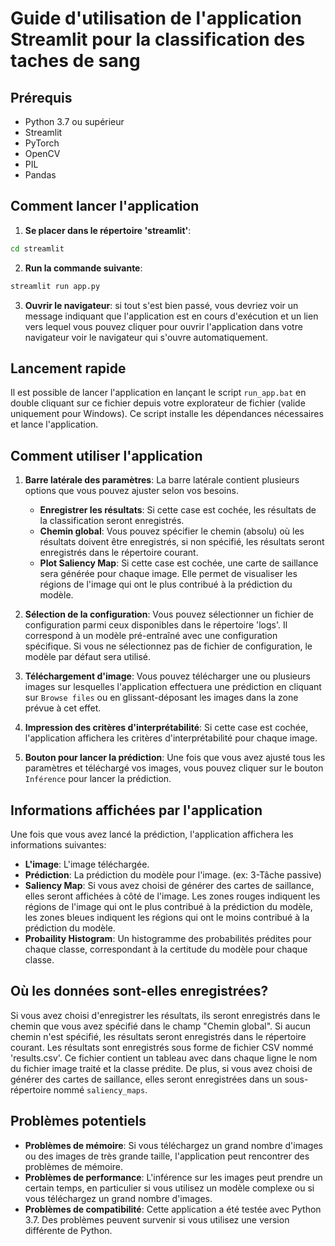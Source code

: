 # Guide d'utilisation de l'application Streamlit pour la classification des taches de sang

## Prérequis
- Python 3.7 ou supérieur
- Streamlit
- PyTorch
- OpenCV
- PIL
- Pandas

## Comment lancer l'application

1. **Se placer dans le répertoire 'streamlit'**:
```bash
cd streamlit
```
2. **Run la commande suivante**:
```bash
streamlit run app.py
```
3. **Ouvrir le navigateur**: si tout s'est bien passé, vous devriez voir un message indiquant que l'application est en cours d'exécution et un lien vers lequel vous pouvez cliquer pour ouvrir l'application dans votre navigateur voir le navigateur qui s'ouvre automatiquement.

## Lancement rapide

Il est possible de lancer l'application en lançant le script `run_app.bat` en double cliquant sur ce fichier depuis votre explorateur de fichier (valide uniquement pour Windows). Ce script installe les dépendances nécessaires et lance l'application.

## Comment utiliser l'application


1. **Barre latérale des paramètres**: La barre latérale contient plusieurs options que vous pouvez ajuster selon vos besoins.

    - **Enregistrer les résultats**: Si cette case est cochée, les résultats de la classification seront enregistrés.
    - **Chemin global**: Vous pouvez spécifier le chemin (absolu) où les résultats doivent être enregistrés, si non spécifié, les résultats seront enregistrés dans le répertoire courant.
    - **Plot Saliency Map**: Si cette case est cochée, une carte de saillance sera générée pour chaque image. Elle permet de visualiser les régions de l'image qui ont le plus contribué à la prédiction du modèle. 

2. **Sélection de la configuration**: Vous pouvez sélectionner un fichier de configuration parmi ceux disponibles dans le répertoire 'logs'. Il correspond à un modèle pré-entraîné avec une configuration spécifique. Si vous ne sélectionnez pas de fichier de configuration, le modèle par défaut sera utilisé.

3. **Téléchargement d'image**: Vous pouvez télécharger une ou plusieurs images sur lesquelles l'application effectuera une prédiction en cliquant sur `Browse files` ou en glissant-déposant les images dans la zone prévue à cet effet.

3. **Impression des critères d'interprétabilité**: Si cette case est cochée, l'application affichera les critères d'interprétabilité pour chaque image.

4. **Bouton pour lancer la prédiction**: Une fois que vous avez ajusté tous les paramètres et téléchargé vos images, vous pouvez cliquer sur le bouton `Inférence` pour lancer la prédiction.

## Informations affichées par l'application

Une fois que vous avez lancé la prédiction, l'application affichera les informations suivantes:

- **L'image**: L'image téléchargée.
- **Prédiction**: La prédiction du modèle pour l'image. (ex: 3-Tâche passive)
- **Saliency Map**: Si vous avez choisi de générer des cartes de saillance, elles seront affichées à côté de l'image. Les zones rouges indiquent les régions de l'image qui ont le plus contribué à la prédiction du modèle, les zones bleues indiquent les régions qui ont le moins contribué à la prédiction du modèle.
- **Probaility Histogram**: Un histogramme des probabilités prédites pour chaque classe, correspondant à la certitude du modèle pour chaque classe.

## Où les données sont-elles enregistrées?

Si vous avez choisi d'enregistrer les résultats, ils seront enregistrés dans le chemin que vous avez spécifié dans le champ "Chemin global". Si aucun chemin n'est spécifié, les résultats seront enregistrés dans le répertoire courant. Les résultats sont enregistrés sous forme de fichier CSV nommé 'results.csv'. Ce fichier contient un tableau avec dans chaque ligne le nom du fichier image traité et la classe prédite. De plus, si vous avez choisi de générer des cartes de saillance, elles seront enregistrées dans un sous-répertoire nommé `saliency_maps`.

## Problèmes potentiels

- **Problèmes de mémoire**: Si vous téléchargez un grand nombre d'images ou des images de très grande taille, l'application peut rencontrer des problèmes de mémoire.
- **Problèmes de performance**: L'inférence sur les images peut prendre un certain temps, en particulier si vous utilisez un modèle complexe ou si vous téléchargez un grand nombre d'images.
- **Problèmes de compatibilité**: Cette application a été testée avec Python 3.7. Des problèmes peuvent survenir si vous utilisez une version différente de Python.